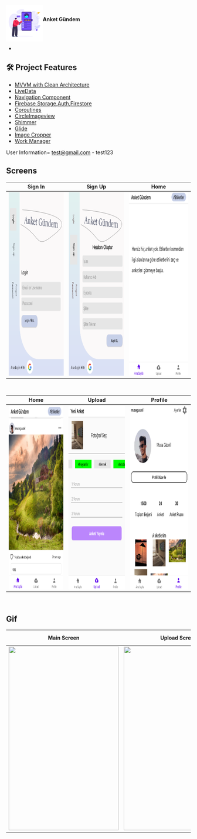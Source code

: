 <img src="https://github.com/musaguzel/AnketGundem_Sosyal_Medya/blob/master/screenshots/logo.png" align="left" width="100" height="100"/></br><div align="left|center">**Anket Gündem**</div>
</br>

</br>

 -
 ## 🛠 Project Features
 
- [MVVM with Clean Architecture](https://www.toptal.com/android/android-apps-mvvm-with-clean-architecture)
- [LiveData](https://developer.android.com/topic/libraries/architecture/livedata)
- [Navigation Component](https://developer.android.com/guide/navigation/navigation-getting-started)
- [Firebase Storage,Auth,Firestore](https://firebase.google.com/docs/firestore/quickstart)
- [Coroutines](https://developer.android.com/kotlin/coroutines)
- [CircleImageview](https://github.com/hdodenhof/CircleImageView)
- [Shimmer](https://github.com/facebook/shimmer-android)
- [Glide](https://github.com/bumptech/glide)
- [Image Cropper](https://github.com/ArthurHub/Android-Image-Cropper)
- [Work Manager](https://developer.android.com/jetpack/androidx/releases/work)

 User Information= test@gmail.com - test123
## Screens



| Sign In | Sign Up| Home |
| ------ | ---- | ------ |
|<img src="https://github.com/musaguzel/AnketGundem_Sosyal_Medya/blob/master/screenshots/signin.png" width="300" height="500"/>|<img src="https://github.com/musaguzel/AnketGundem_Sosyal_Medya/blob/master/screenshots/signup.png" width="300" height="500"/>|<img src="https://github.com/musaguzel/AnketGundem_Sosyal_Medya/blob/master/screenshots/main.png" height="500"/>|

</br>

| Home | Upload | Profile |
| ------ | ---- | ------ |
|<img src="https://github.com/musaguzel/AnketGundem_Sosyal_Medya/blob/master/screenshots/main_2.png" width="300" height="500"/>|<img src="https://github.com/musaguzel/AnketGundem_Sosyal_Medya/blob/master/screenshots/upload.png" width="300" height="500"/>|<img src="https://github.com/musaguzel/AnketGundem_Sosyal_Medya/blob/master/screenshots/profile.png" height="500"/>|

</br>

## Gif

| Main Screen| Upload Screen| Profile Screen |
| ------ | ---- | ------ |
|<img src="https://github.com/musaguzel/AnketGundem_Sosyal_Medya/blob/master/screenshots/gif/main.gif" width="300" height="500"/>|<img src="https://github.com/musaguzel/AnketGundem_Sosyal_Medya/blob/master/screenshots/gif/upload.gif" width="300" height="500"/>|<img src="https://github.com/musaguzel/AnketGundem_Sosyal_Medya/blob/master/screenshots/gif/profile.gif" height="500"/>|

